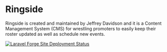 # Ringside

Ringside is created and maintained by Jeffrey Davidson and it is a Content Management System (CMS) for wrestling promoters to easily keep their roster updated as well as schedule new events.

[![Laravel Forge Site Deployment Status](https://img.shields.io/endpoint?url=https%3A%2F%2Fforge.laravel.com%2Fsite-badges%2Fc403536a-0e14-491a-ae2a-c6c3b529ed19&style=flat)](https://forge.laravel.com)
